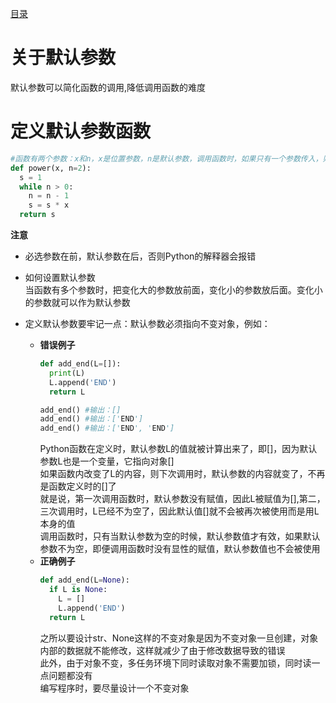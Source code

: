 [目录](../目录.md)

# 关于默认参数 #
默认参数可以简化函数的调用,降低调用函数的难度


# 定义默认参数函数 #
```python
#函数有两个参数：x和n，x是位置参数，n是默认参数，调用函数时，如果只有一个参数传入，则n被设定为2
def power(x, n=2): 
  s = 1
  while n > 0:
    n = n - 1
    s = s * x
  return s
```
**注意**
- 必选参数在前，默认参数在后，否则Python的解释器会报错
- 如何设置默认参数\
  当函数有多个参数时，把变化大的参数放前面，变化小的参数放后面。变化小的参数就可以作为默认参数
- 定义默认参数要牢记一点：默认参数必须指向不变对象，例如：
  
  - **错误例子**
    ```python
    def add_end(L=[]):
      print(L)
      L.append('END')
      return L

    add_end() #输出：[]
    add_end() #输出：['END']
    add_end() #输出：['END', 'END']
    ```
    Python函数在定义时，默认参数L的值就被计算出来了，即[]，因为默认参数L也是一个变量，它指向对象[]\
    如果函数内改变了L的内容，则下次调用时，默认参数的内容就变了，不再是函数定义时的[]了\
    就是说，第一次调用函数时，默认参数没有赋值，因此L被赋值为[],第二，三次调用时，L已经不为空了，因此默认值[]就不会被再次被使用而是用L本身的值\
    调用函数时，只有当默认参数为空的时候，默认参数值才有效，如果默认参数不为空，即便调用函数时没有显性的赋值，默认参数值也不会被使用
  - **正确例子**
    ```python
    def add_end(L=None):
      if L is None:
        L = []
        L.append('END')
      return L
    ```
    之所以要设计str、None这样的不变对象是因为不变对象一旦创建，对象内部的数据就不能修改，这样就减少了由于修改数据导致的错误\
    此外，由于对象不变，多任务环境下同时读取对象不需要加锁，同时读一点问题都没有\
    编写程序时，要尽量设计一个不变对象
